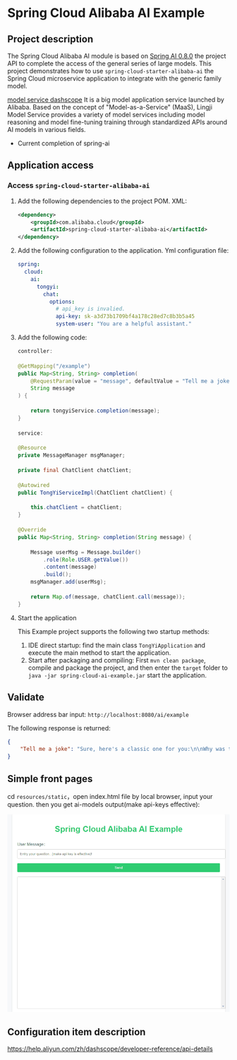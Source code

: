 # Spring Cloud Alibaba AI Example

## Project description

The Spring Cloud Alibaba AI module is based on [Spring AI 0.8.0](https://docs.spring.io/spring-ai/reference/0.8-SNAPSHOT/index.html) the project API to complete the access of the general series of large models. This project demonstrates how to use `spring-cloud-starter-alibaba-ai` the Spring Cloud microservice application to integrate with the generic family model.

[model service dashscope](https://help.aliyun.com/zh/dashscope/) It is a big model application service launched by Alibaba. Based on the concept of "Model-as-a-Service" (MaaS), Lingji Model Service provides a variety of model services including model reasoning and model fine-tuning training through standardized APIs around AI models in various fields.

- Current completion of spring-ai

## Application access

### Access `spring-cloud-starter-alibaba-ai`

1. Add the following dependencies to the project POM. XML:


   ```xml
   <dependency>
       <groupId>com.alibaba.cloud</groupId>
       <artifactId>spring-cloud-starter-alibaba-ai</artifactId>
   </dependency>
   ```

2. Add the following configuration to the application. Yml configuration file:


   ```yaml
   spring:
     cloud:
       ai:
         tongyi:
           chat:
             options:
               # api_key is invalied.
               api-key: sk-a3d73b1709bf4a178c28ed7c8b3b5a45
               system-user: "You are a helpful assistant."
   ```

3. Add the following code:


   ```java
   controller:
   
   @GetMapping("/example")
   public Map<String, String> completion(
       @RequestParam(value = "message", defaultValue = "Tell me a joke")
       String message
   ) {
   
       return tongyiService.completion(message);
   }
   
   service:
   
   @Resource
   private MessageManager msgManager;
   
   private final ChatClient chatClient;
   
   @Autowired
   public TongYiServiceImpl(ChatClient chatClient) {
   
       this.chatClient = chatClient;
   }
   
   @Override
   public Map<String, String> completion(String message) {
   
       Message userMsg = Message.builder()
           .role(Role.USER.getValue())
           .content(message)
           .build();
       msgManager.add(userMsg);
   
       return Map.of(message, chatClient.call(message));
   }
   ```

4. Start the application

   This Example project supports the following two startup methods:

   1. IDE direct startup: find the main class `TongYiApplication` and execute the main method to start the application.
   2. Start after packaging and compiling: First `mvn clean package`, compile and package the project, and then enter the `target` folder to `java -jar spring-cloud-ai-example.jar` start the application.

## Validate

Browser address bar input: `http://localhost:8080/ai/example`

The following response is returned:


```json
{
    "Tell me a joke": "Sure, here's a classic one for you:\n\nWhy was the math book sad?\n\nBecause it had too many problems.\n\nI hope that made you smile! If you're looking for more, just let me know."
}
```

## Simple front pages 

cd `resources/static`，open index.html file by local browser, input your question. then you get ai-models output(make api-keys effective):

![ai-example](./images/sca-ai-example-front.gif)

## Configuration item description

https://help.aliyun.com/zh/dashscope/developer-reference/api-details
